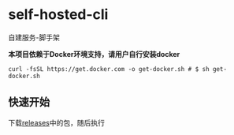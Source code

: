 # self-hosted-cli
自建服务-脚手架

**本项目依赖于Docker环境支持，请用户自行安装docker**
```
curl -fsSL https://get.docker.com -o get-docker.sh # $ sh get-docker.sh 
```

## 快速开始
下载[releases](https://github.com/dezhishen/self-hosted-cli/releases)中的包，随后执行



